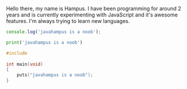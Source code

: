 Hello there, my name is Hampus. I have been programming for around 2 years and is currently experimenting with JavaScript and it's awesome features. I'm always trying to learn new languages.

```js
console.log('javahampus is a noob');
```

```python
print('javahampus is a noob')
```

```c
#include 
 
int main(void)
{
    puts("javahampus is a noob");
}
```

